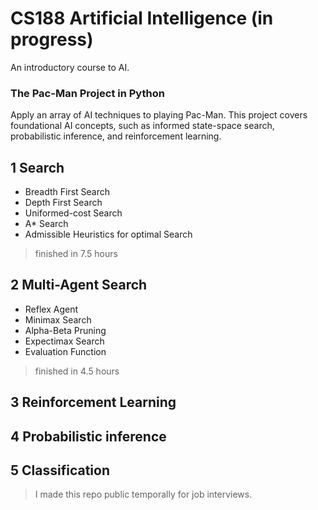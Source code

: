 # CS188 Artificial Intelligence (in progress)
An introductory course to AI.

### The Pac-Man Project in Python
Apply an array of AI techniques to playing Pac-Man.
This project covers foundational AI concepts, such as informed state-space search, probabilistic inference, and reinforcement learning.

## 1  Search
* Breadth First Search
* Depth First Search
* Uniformed-cost Search
* A* Search
* Admissible Heuristics for optimal Search
> finished in 7.5 hours

## 2  Multi-Agent Search
* Reflex Agent
* Minimax Search
* Alpha-Beta Pruning
* Expectimax Search
* Evaluation Function
> finished in 4.5 hours

## 3  Reinforcement Learning

## 4  Probabilistic inference

## 5  Classification


> I made this repo public temporally for job interviews.
